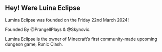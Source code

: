## Hey! Were Luina Eclipse

Lumina Eclipse was founded on the Friday 22nd March 2024!

Founded By @PrangellPlays & @Skynovic.

Lumina Eclipse is the owner of Minecraft’s first community-made upcoming dungeon game, Runic Clash.
